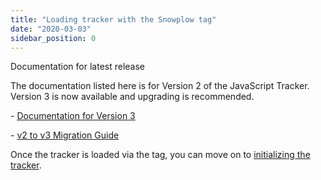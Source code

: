 ```yaml
---
title: "Loading tracker with the Snowplow tag"
date: "2020-03-03"
sidebar_position: 0
---
```


Documentation for latest release

The documentation listed here is for Version 2 of the JavaScript Tracker. Version 3 is now available and upgrading is recommended.

\- [Documentation for Version 3](/docs/migrated/collecting-data/collecting-from-own-applications/javascript-trackers/)

\- [v2 to v3 Migration Guide](/docs/migrated/collecting-data/collecting-from-own-applications/javascript-trackers/javascript-tracker/v2-to-v3-migration-guide/)

Once the tracker is loaded via the tag, you can move on to [initializing the tracker](/docs/migrated/collecting-data/collecting-from-own-applications/javascript-trackers/javascript-tracker/javascript-tracker-v2/general-parameters/initializing-the-tracker/).
